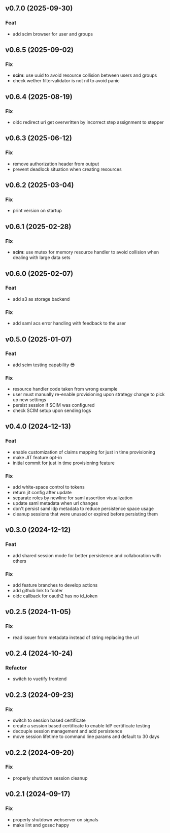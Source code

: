 ## v0.7.0 (2025-09-30)

### Feat

- add scim browser for user and groups

## v0.6.5 (2025-09-02)

### Fix

- **scim**: use uuid to avoid resource collision between users and groups
- check wether filtervalidator is not nil to avoid panic

## v0.6.4 (2025-08-19)

### Fix

- oidc redirect uri get overwritten by incorrect step assignment to stepper

## v0.6.3 (2025-06-12)

### Fix

- remove authorization header from output
- prevent deadlock situation when creating resources

## v0.6.2 (2025-03-04)

### Fix

- print version on startup

## v0.6.1 (2025-02-28)

### Fix

- **scim**: use mutex for memory resource handler to avoid collision when dealing with large data sets

## v0.6.0 (2025-02-07)

### Feat

- add s3 as storage backend

### Fix

- add saml acs error handling with feedback to the user

## v0.5.0 (2025-01-07)

### Feat

- add scim testing capability 😎

### Fix

- resource handler code taken from wrong example
- user must manually re-enable provisioning upon strategy change to pick up new settings
- persist session if SCIM was configured
- check SCIM setup upon sending logs

## v0.4.0 (2024-12-13)

### Feat

- enable customization of claims mapping for just in time provisioning
- make JIT feature opt-in
- initial commit for just in time provisioning feature

### Fix

- add white-space control to tokens
- return jit config after update
- separate roles by newline for saml assertion visualization
- update saml metadata when url changes
- don't persist saml idp metadata to reduce persistence space usage
- cleanup sessions that were unused or expired before persisting them

## v0.3.0 (2024-12-12)

### Feat

- add shared session mode for better persistence and collaboration with others

### Fix

- add feature branches to develop actions
- add github link to footer
- oidc callback for oauth2 has no id_token

## v0.2.5 (2024-11-05)

### Fix

- read issuer from metadata instead of string replacing the url

## v0.2.4 (2024-10-24)

### Refactor

- switch to vuetify frontend

## v0.2.3 (2024-09-23)

### Fix

- switch to session based certificate
- create a session based certificate to enable IdP certificate testing
- decouple session management and add persistence
- move session lifetime to command line params and default to 30 days

## v0.2.2 (2024-09-20)

### Fix

- properly shutdown session cleanup

## v0.2.1 (2024-09-17)

### Fix

- properly shutdown webserver on signals
- make lint and gosec happy
